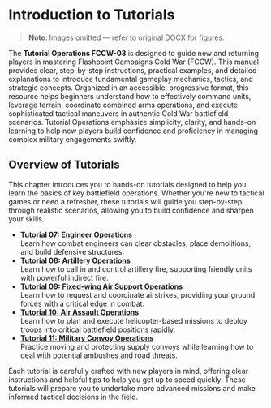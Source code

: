 # Introduction to Tutorials

> **Note**: Images omitted — refer to original DOCX for figures.


The __Tutorial Operations FCCW\-03__ is designed to guide new and returning players in mastering Flashpoint Campaigns Cold War \(FCCW\)\. This manual provides clear, step\-by\-step instructions, practical examples, and detailed explanations to introduce fundamental gameplay mechanics, tactics, and strategic concepts\. Organized in an accessible, progressive format, this resource helps beginners understand how to effectively command units, leverage terrain, coordinate combined arms operations, and execute sophisticated tactical maneuvers in authentic Cold War battlefield scenarios\. Tutorial Operations emphasize simplicity, clarity, and hands\-on learning to help new players build confidence and proficiency in managing complex military engagements swiftly\.

## Overview of Tutorials


This chapter introduces you to hands\-on tutorials designed to help you learn the basics of key battlefield operations\. Whether you're new to tactical games or need a refresher, these tutorials will guide you step\-by\-step through realistic scenarios, allowing you to build confidence and sharpen your skills\.

- [__Tutorial 07: Engineer Operations__](#_Tutorial_07_-)  
Learn how combat engineers can clear obstacles, place demolitions, and build defensive structures\.
- [__Tutorial 08: Artillery Operations__](#_Tutorial_08_-)  
Learn how to call in and control artillery fire, supporting friendly units with powerful indirect fire\.
- [__Tutorial 09: Fixed\-wing Air Support Operations__](#_Tutorial_09_-)  
Learn how to request and coordinate airstrikes, providing your ground forces with a critical edge in combat\.
- [__Tutorial 10: Air Assault Operations__](#_Tutorial_10:_Air)  
Learn how to plan and execute helicopter\-based missions to deploy troops into critical battlefield positions rapidly\.
- [__Tutorial 11: Military Convoy Operations__](#_Tutorial_11_–)  
Practice moving and protecting supply convoys while learning how to deal with potential ambushes and road threats\.

Each tutorial is carefully crafted with new players in mind, offering clear instructions and helpful tips to help you get up to speed quickly\. These tutorials will prepare you to undertake more advanced missions and make informed tactical decisions in the field\.

